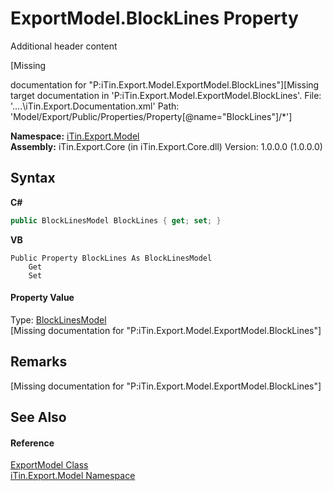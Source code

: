 # ExportModel.BlockLines Property 
Additional header content 

\[Missing <summary> documentation for "P:iTin.Export.Model.ExportModel.BlockLines"\]\[Missing <include> target documentation in 'P:iTin.Export.Model.ExportModel.BlockLines'.  File: '..\..\iTin.Export.Documentation.xml' Path: 'Model/Export/Public/Properties/Property[@name="BlockLines"]/*'\]

**Namespace:**&nbsp;<a href="N_iTin_Export_Model">iTin.Export.Model</a><br />**Assembly:**&nbsp;iTin.Export.Core (in iTin.Export.Core.dll) Version: 1.0.0.0 (1.0.0.0)

## Syntax

**C#**<br />
``` C#
public BlockLinesModel BlockLines { get; set; }
```

**VB**<br />
``` VB
Public Property BlockLines As BlockLinesModel
	Get
	Set
```


#### Property Value
Type: <a href="T_iTin_Export_Model_BlockLinesModel">BlockLinesModel</a><br />\[Missing <value> documentation for "P:iTin.Export.Model.ExportModel.BlockLines"\]

## Remarks
\[Missing <remarks> documentation for "P:iTin.Export.Model.ExportModel.BlockLines"\]

## See Also


#### Reference
<a href="T_iTin_Export_Model_ExportModel">ExportModel Class</a><br /><a href="N_iTin_Export_Model">iTin.Export.Model Namespace</a><br />